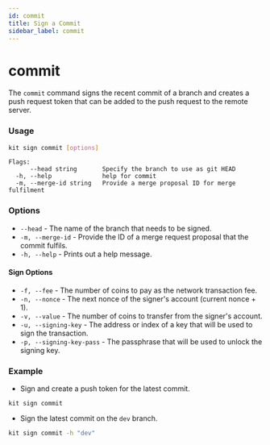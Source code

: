 ```yaml
---
id: commit
title: Sign a Commit
sidebar_label: commit
---
```


# commit

The `commit` command signs the recent commit of a branch and creates a push request token that can be added to the push request to the remote server.

### Usage

```bash
kit sign commit [options]
```

```text
Flags:
      --head string       Specify the branch to use as git HEAD
  -h, --help              help for commit
  -m, --merge-id string   Provide a merge proposal ID for merge fulfilment
```

### Options

* `--head` - The name of the branch that needs to be signed. 
* `-m, --merge-id` - Provide the ID of a merge request proposal that the commit fulfils. 
* `-h, --help` - Prints out a help message.

#### Sign Options

* `-f, --fee` - The number of coins to pay as the network transaction fee. 
* `-n, --nonce` - The next nonce of the signer's account \(current nonce +  1\). 
* `-v, --value` - The number of coins to transfer from the signer's account.
* `-u, --signing-key` - The address or index of a key that will be used to sign the transaction.
* `-p, --signing-key-pass` - The passphrase that will be used to unlock the signing key.

### Example

* Sign and create a push token for the latest commit.

```text
kit sign commit
```

* Sign the latest commit on the `dev` branch.

```bash
kit sign commit -h "dev"
```

